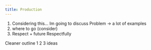 ```yaml
---
title: Production
---
```


1. Considering this... Im going to discuss
   Problem -> a lot of examples
2. where to go (consider)
3. Respect + future Respectfully



Cleaner outline 1 2 3 ideas

